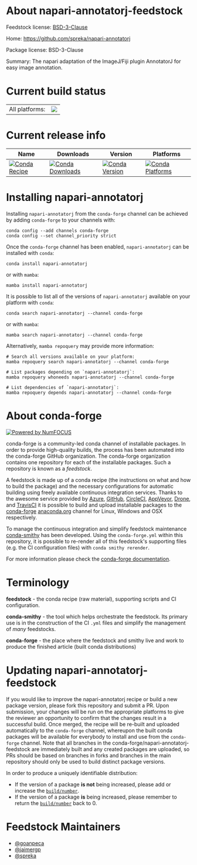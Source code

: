 About napari-annotatorj-feedstock
=================================

Feedstock license: [BSD-3-Clause](https://github.com/conda-forge/napari-annotatorj-feedstock/blob/main/LICENSE.txt)

Home: https://github.com/spreka/napari-annotatorj

Package license: BSD-3-Clause

Summary: The napari adaptation of the ImageJ/Fiji plugin AnnotatorJ for easy image annotation.

Current build status
====================


<table><tr><td>All platforms:</td>
    <td>
      <a href="https://dev.azure.com/conda-forge/feedstock-builds/_build/latest?definitionId=16382&branchName=main">
        <img src="https://dev.azure.com/conda-forge/feedstock-builds/_apis/build/status/napari-annotatorj-feedstock?branchName=main">
      </a>
    </td>
  </tr>
</table>

Current release info
====================

| Name | Downloads | Version | Platforms |
| --- | --- | --- | --- |
| [![Conda Recipe](https://img.shields.io/badge/recipe-napari--annotatorj-green.svg)](https://anaconda.org/conda-forge/napari-annotatorj) | [![Conda Downloads](https://img.shields.io/conda/dn/conda-forge/napari-annotatorj.svg)](https://anaconda.org/conda-forge/napari-annotatorj) | [![Conda Version](https://img.shields.io/conda/vn/conda-forge/napari-annotatorj.svg)](https://anaconda.org/conda-forge/napari-annotatorj) | [![Conda Platforms](https://img.shields.io/conda/pn/conda-forge/napari-annotatorj.svg)](https://anaconda.org/conda-forge/napari-annotatorj) |

Installing napari-annotatorj
============================

Installing `napari-annotatorj` from the `conda-forge` channel can be achieved by adding `conda-forge` to your channels with:

```
conda config --add channels conda-forge
conda config --set channel_priority strict
```

Once the `conda-forge` channel has been enabled, `napari-annotatorj` can be installed with `conda`:

```
conda install napari-annotatorj
```

or with `mamba`:

```
mamba install napari-annotatorj
```

It is possible to list all of the versions of `napari-annotatorj` available on your platform with `conda`:

```
conda search napari-annotatorj --channel conda-forge
```

or with `mamba`:

```
mamba search napari-annotatorj --channel conda-forge
```

Alternatively, `mamba repoquery` may provide more information:

```
# Search all versions available on your platform:
mamba repoquery search napari-annotatorj --channel conda-forge

# List packages depending on `napari-annotatorj`:
mamba repoquery whoneeds napari-annotatorj --channel conda-forge

# List dependencies of `napari-annotatorj`:
mamba repoquery depends napari-annotatorj --channel conda-forge
```


About conda-forge
=================

[![Powered by
NumFOCUS](https://img.shields.io/badge/powered%20by-NumFOCUS-orange.svg?style=flat&colorA=E1523D&colorB=007D8A)](https://numfocus.org)

conda-forge is a community-led conda channel of installable packages.
In order to provide high-quality builds, the process has been automated into the
conda-forge GitHub organization. The conda-forge organization contains one repository
for each of the installable packages. Such a repository is known as a *feedstock*.

A feedstock is made up of a conda recipe (the instructions on what and how to build
the package) and the necessary configurations for automatic building using freely
available continuous integration services. Thanks to the awesome service provided by
[Azure](https://azure.microsoft.com/en-us/services/devops/), [GitHub](https://github.com/),
[CircleCI](https://circleci.com/), [AppVeyor](https://www.appveyor.com/),
[Drone](https://cloud.drone.io/welcome), and [TravisCI](https://travis-ci.com/)
it is possible to build and upload installable packages to the
[conda-forge](https://anaconda.org/conda-forge) [anaconda.org](https://anaconda.org/)
channel for Linux, Windows and OSX respectively.

To manage the continuous integration and simplify feedstock maintenance
[conda-smithy](https://github.com/conda-forge/conda-smithy) has been developed.
Using the ``conda-forge.yml`` within this repository, it is possible to re-render all of
this feedstock's supporting files (e.g. the CI configuration files) with ``conda smithy rerender``.

For more information please check the [conda-forge documentation](https://conda-forge.org/docs/).

Terminology
===========

**feedstock** - the conda recipe (raw material), supporting scripts and CI configuration.

**conda-smithy** - the tool which helps orchestrate the feedstock.
                   Its primary use is in the construction of the CI ``.yml`` files
                   and simplify the management of *many* feedstocks.

**conda-forge** - the place where the feedstock and smithy live and work to
                  produce the finished article (built conda distributions)


Updating napari-annotatorj-feedstock
====================================

If you would like to improve the napari-annotatorj recipe or build a new
package version, please fork this repository and submit a PR. Upon submission,
your changes will be run on the appropriate platforms to give the reviewer an
opportunity to confirm that the changes result in a successful build. Once
merged, the recipe will be re-built and uploaded automatically to the
`conda-forge` channel, whereupon the built conda packages will be available for
everybody to install and use from the `conda-forge` channel.
Note that all branches in the conda-forge/napari-annotatorj-feedstock are
immediately built and any created packages are uploaded, so PRs should be based
on branches in forks and branches in the main repository should only be used to
build distinct package versions.

In order to produce a uniquely identifiable distribution:
 * If the version of a package **is not** being increased, please add or increase
   the [``build/number``](https://docs.conda.io/projects/conda-build/en/latest/resources/define-metadata.html#build-number-and-string).
 * If the version of a package **is** being increased, please remember to return
   the [``build/number``](https://docs.conda.io/projects/conda-build/en/latest/resources/define-metadata.html#build-number-and-string)
   back to 0.

Feedstock Maintainers
=====================

* [@goanpeca](https://github.com/goanpeca/)
* [@jaimergp](https://github.com/jaimergp/)
* [@spreka](https://github.com/spreka/)

